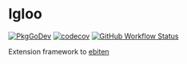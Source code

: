 # Igloo

[![PkgGoDev](https://pkg.go.dev/badge/github.com/miniscruff/igloo)](https://pkg.go.dev/github.com/miniscruff/igloo)
[![codecov](https://codecov.io/gh/miniscruff/igloo/branch/main/graph/badge.svg?token=1tn4p0EOAC)](https://codecov.io/gh/miniscruff/igloo/)
[![GitHub Workflow Status](https://img.shields.io/github/workflow/status/miniscruff/igloo/CI?style=flat-square)](https://github.com/miniscruff/igloo/actions?query=workflow%3A"unit+test+and+coverage")

Extension framework to [ebiten](https://github.com/hajimehoshi/ebiten)
